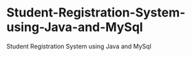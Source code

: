 # Student-Registration-System-using-Java-and-MySql
Student Registration System using Java and MySql
